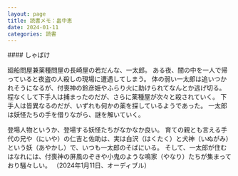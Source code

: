 ```yaml
---
layout: page
title: 読書メモ：畠中恵
date: 2024-01-11
categories: 読書
---
```

<div id="shabake"></div>
#### しゃばけ

廻船問屋兼薬種問屋の長崎屋の若だんな、一太郎。
ある夜、闇の中を一人で帰っていると夜盗の人殺しの現場に遭遇してしまう。
体の弱い一太郎は追いつかれそうになるが、付喪神の鈴彦姫やふらり火に助けられてなんとか逃げ切る。
程なくして下手人は捕まったのだが、さらに薬種屋が次々と殺されていく。
下手人は皆異なるのだが、いずれも何かの薬を探しているようであった。
一太郎は妖怪たちの手を借りながら、謎を解いていく。

登場人物というか、登場する妖怪たちがなかなか良い。
育ての親とも言える手代の兄や（にいや）の仁吉と佐助は、実は白沢（はくたく）と犬神（いぬがみ）という妖（あやかし）で、いつも一太郎のそばにいる。
そして、一太郎が住むはなれには、付喪神の屏風のぞきや小鬼のような鳴家（やなり）たちが集まっており騒々しい。
（2024年1月11日、オーディブル）
